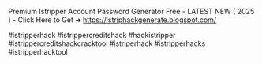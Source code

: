 Premium Istripper Account Password Generator Free - LATEST NEW ( 2025 ) - Click Here to Get ➜ 		https://istriphackgenerate.blogspot.com/


#istripperhack #istrippercreditshack #hackistripper #istrippercreditshackcracktool #istriperhack #istripperhacks #istripperhacktool
